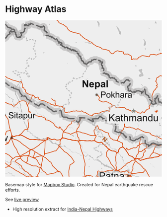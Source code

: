 Highway Atlas
===========================
![](https://raw.githubusercontent.com/planemad/highway-atlas-print.tm2/master/.thumb.png)

Basemap style for [Mapbox Studio](https://github.com/mapbox/mapbox-studio). Created for Nepal earthquake rescue efforts.

See [live preview](https://api.tiles.mapbox.com/v4/planemad.66359ac0/page.html?access_token=pk.eyJ1IjoicGxhbmVtYWQiLCJhIjoiemdYSVVLRSJ9.g3lbg_eN0kztmsfIPxa9MQ#9/27.7164/84.2542)

- High resolution extract for [India-Nepal Highways](https://www.dropbox.com/s/1yoz76x1wlki07j/Nepal-India%20Highway%20connectivity.png?dl=0)
